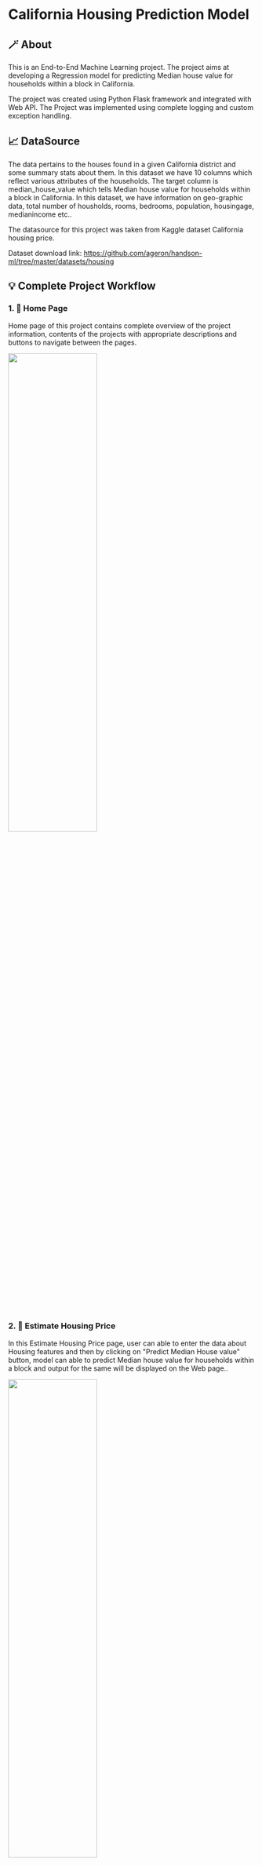 # California Housing Prediction Model

## 🪄 About
This is an End-to-End Machine Learning project. The project aims at developing a Regression model for predicting Median house value for households within a block in California.

The project was created using Python Flask framework and integrated with Web API. The Project was implemented using complete logging and custom exception handling.

## 📈 DataSource

The data pertains to the houses found in a given California district and some summary stats about them. In this dataset we have 10 columns which reflect various attributes of the households. The target column is median_house_value which tells Median house value for households within a block in California. In this dataset, we have information on geo-graphic data, total number of housholds, rooms, bedrooms, population, housingage, medianincome etc..

The datasource for this project was taken from Kaggle dataset California housing price.

Dataset download link: https://github.com/ageron/handson-ml/tree/master/datasets/housing

## 💡 Complete Project Workflow

### 1. 🏡 Home Page

Home page of this project contains complete overview of the project information, contents of the projects with appropriate descriptions and buttons to navigate between the pages.

<a><img src='Readme images/Home.png' width="60%" height="50%"></a><br>

### 2. 🧮 Estimate Housing Price
In this Estimate Housing Price page, user can able to enter the data about Housing features and then by clicking on "Predict Median House value" button, model can able to predict Median house value for households within a block and output for the same will be displayed on the Web page..

<a><img src='Readme images/Estimatehouseprice.png' width="60%" height="50%"></a><br>

### 3. 🗂️ View Trained Model
In the View Trained Model page, we will have all previously trained model files. Once the model is trained, then the model will be pickled to "model.pkl" file and saved to a folder with current time stamp. So, out of all previously trained models, latest model will be used to "Estimate Housing Price". 

Directory tree: 

📁saved_models<br>
    &emsp;|__ {"latest trained model folder name"}<br>
            &emsp;&emsp;|__ "model.pkl"

<a><img src='Readme images/viewtrainedmodel.png' width="60%" height="50%"></a><br>


### 4. 📜 Experiment History
In the Experiment history page, we can find complete information about our Model Training History. It contains details like experiment_id, when model training started and ended, whether Model accepted or not, and all timestamps related to Model training.

<a><img src='Readme images/experimenthistory.png' width="60%" height="50%"></a><br>

### 5. 📂 View Artifacts
This is one of the most important part of the project, where complete workflow history of the project can be found here.

#### Directory tree: 
In the below directory tree, we can see the files that we are creating for each stage of the project from Data Ingestion phase to Model Evaluation phase.<br>
Note: Below directory tree was just a blue print of file types at all stages, but in real time scenario we will be having a seperate folder with timestamp for every time model training starts..

<a><img src='Readme images/artifact.png' width="40%" height="50%"></a><br>

### 6. 🗄️ Update Model Config
This is one of the interesting part of the project, where we can re-train our model using a custom Regressor algorithm with hyper-parameters. <br>
Ex: We can re-train our model using DecisionTreeRegressor with hyper-parameters {max_depth:5}
#### Procedure: 
So, user can copy the existing Model config JSON file and will edit the text with custom model with hyper-paremeters. Next, he can check the JSON format in Validate Model config JSON, and will paste the new JSON text in Update model config. By this, our project will be trained based on the updated model config file. So, we can use the updated model for Predicting Median Housing price.

<a><img src='Readme images/updatemodelconfig.png' width="60%" height="50%"></a><br>


### 7. 📝 View logs
In View logs section, we can find complete logs for the project. It will be helpful for the developer to debug the code easily and to fix the errors.

<a><img src='Readme images/logs.png' width="60%" height="50%"></a><br>


### 🛠️ Requirement packages
* numpy
* pandas
* matplotlib
* sklearn
* Flask
* gunicorn
* PyYAML
* evidently
* dill

### ⚙️ SetUp

#### Software Requirements
1. Github account
2. VS code
3. Git cli
4. Anaconda

Creating conda environment
```
conda create -p Proj1 python==3.7 -y
```
For activating environment
```
conda activate Proj1/
```
For installing packages in requirements.txt
```
pip install -r requirements.txt
```
To add files to git
```
git add .
```
> Note: To ignore file or folder from git we can write name of file/folder in .gitignore file

To check the git status
```
git status
```
To check all versions maintained by git.
```
git log
```
To create version/commit all the changes to git.
```
git commit -m "Message"
```

To send version/changes to github
```
git push origin main
```
To check remote url
```
git remote -v
```

To setup CI/CD pipeline in Heroku, we need 3 things
1. Heroku Email - raviteja.vvss99@gmail.com
2. Heroku API key - <key_name>
3. Heroku app-name - machine-learning-proj-ravi

Create a Docket file named like "Dockerfile" and specify the commands to execute.

Create a .dockerignore file and specify the files to ignore.

Build Docker Image
```
docker build -t <image_name>:<tag_name> .
```
> Note: Image name for docker must be lowercase

To list docker image
```
docker images
```

Run docker image
```
docker run -p 5000:5000 -e PORT=5000 <image_id>
```

To check running container in docker
```
docker ps
```
To stop docker container.
```
docker stop <container_id>
```
Install ipykernel
```
pip install ipykernel
```

## 🦾 Tools & Technogies Used

<a><img src='Readme images/tools.png' width="60%" height="50%"></a><br>
